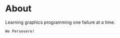 # About

  Learning graphics programming one failure at a time.

    We Persevere!
    
<!--
  Don't look here there ain't nothin for you 
-->
